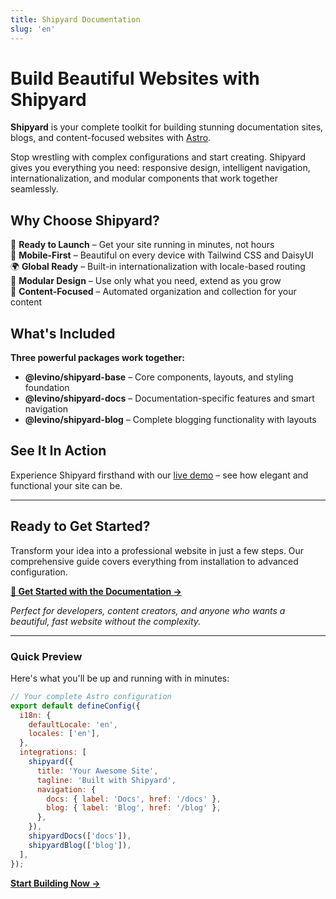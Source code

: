 ```yaml
---
title: Shipyard Documentation
slug: 'en'
---
```


# Build Beautiful Websites with Shipyard

**Shipyard** is your complete toolkit for building stunning documentation sites, blogs, and content-focused websites with [Astro](https://astro.build). 

Stop wrestling with complex configurations and start creating. Shipyard gives you everything you need: responsive design, intelligent navigation, internationalization, and modular components that work together seamlessly.

## Why Choose Shipyard?

🚀 **Ready to Launch** – Get your site running in minutes, not hours  
📱 **Mobile-First** – Beautiful on every device with Tailwind CSS and DaisyUI  
🌍 **Global Ready** – Built-in internationalization with locale-based routing  
🧩 **Modular Design** – Use only what you need, extend as you grow  
📝 **Content-Focused** – Automated organization and collection for your content  

## What's Included

**Three powerful packages work together:**

- **@levino/shipyard-base** – Core components, layouts, and styling foundation
- **@levino/shipyard-docs** – Documentation-specific features and smart navigation
- **@levino/shipyard-blog** – Complete blogging functionality with layouts

## See It In Action

Experience Shipyard firsthand with our [live demo](https://shipyard-demo.levinkeller.de) – see how elegant and functional your site can be.

---

## Ready to Get Started?

Transform your idea into a professional website in just a few steps. Our comprehensive guide covers everything from installation to advanced configuration.

**[📖 Get Started with the Documentation →](./feature)**

*Perfect for developers, content creators, and anyone who wants a beautiful, fast website without the complexity.*

---

### Quick Preview

Here's what you'll be up and running with in minutes:

```javascript
// Your complete Astro configuration
export default defineConfig({
  i18n: {
    defaultLocale: 'en',
    locales: ['en'],
  },
  integrations: [
    shipyard({
      title: 'Your Awesome Site',
      tagline: 'Built with Shipyard',
      navigation: {
        docs: { label: 'Docs', href: '/docs' },
        blog: { label: 'Blog', href: '/blog' },
      },
    }),
    shipyardDocs(['docs']),
    shipyardBlog(['blog']),
  ],
});
```

**[Start Building Now →](./feature)**